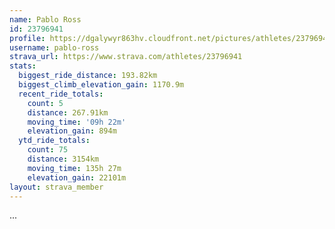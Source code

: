 ```yaml
---
name: Pablo Ross
id: 23796941
profile: https://dgalywyr863hv.cloudfront.net/pictures/athletes/23796941/14615399/1/large.jpg
username: pablo-ross
strava_url: https://www.strava.com/athletes/23796941
stats:
  biggest_ride_distance: 193.82km
  biggest_climb_elevation_gain: 1170.9m
  recent_ride_totals:
    count: 5
    distance: 267.91km
    moving_time: '09h 22m'
    elevation_gain: 894m
  ytd_ride_totals:
    count: 75
    distance: 3154km
    moving_time: 135h 27m
    elevation_gain: 22101m
layout: strava_member
--- 
```

...
